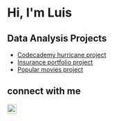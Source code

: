 <h1>Hi, I'm Luis</h1>

<h2>Data Analysis Projects</h2>

- [Codecademy hurricane project](https://github.com/Luil0/hurricane_python_project)
- [Insurance portfolio project](https://github.com/Luil0/insurance_portfolio_project)
- [Popular movies project](https://github.com/Luil0/Popular_movies_project)

<h2>connect with me</h2>

<a href="https://www.linkedin.com/in/luis-lopez-martinez-208a4817b/"><img align="left" alt="Luis Lopez Martinez | LinkedIn" width=22px src="https://upload.wikimedia.org/wikipedia/commons/c/ca/LinkedIn_logo_initials.png"></a>

<!--
**Luil0/Luil0** is a ✨ _special_ ✨ repository because its `README.md` (this file) appears on your GitHub profile.

Here are some ideas to get you started:

- 🔭 I’m currently working on ...
- 🌱 I’m currently learning ...
- 👯 I’m looking to collaborate on ...
- 🤔 I’m looking for help with ...
- 💬 Ask me about ...
- 📫 How to reach me: ...
- 😄 Pronouns: ...
- ⚡ Fun fact: ...
-->
